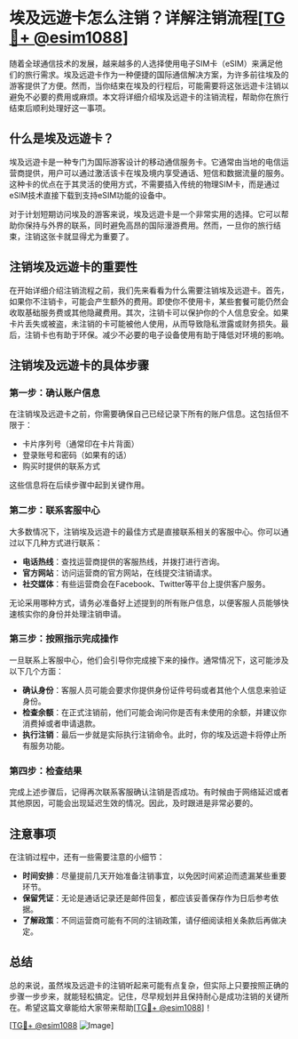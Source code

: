 # 埃及远遊卡怎么注销？详解注销流程[[TG💪+ @esim1088](https://t.me/s/esim1088)]

随着全球通信技术的发展，越来越多的人选择使用电子SIM卡（eSIM）来满足他们的旅行需求。埃及远遊卡作为一种便捷的国际通信解决方案，为许多前往埃及的游客提供了方便。然而，当你结束在埃及的行程后，可能需要将这张远遊卡注销以避免不必要的费用或麻烦。本文将详细介绍埃及远遊卡的注销流程，帮助你在旅行结束后顺利处理好这一事项。

## 什么是埃及远遊卡？

埃及远遊卡是一种专门为国际游客设计的移动通信服务卡。它通常由当地的电信运营商提供，用户可以通过激活该卡在埃及境内享受通话、短信和数据流量的服务。这种卡的优点在于其灵活的使用方式，不需要插入传统的物理SIM卡，而是通过eSIM技术直接下载到支持eSIM功能的设备中。

对于计划短期访问埃及的游客来说，埃及远遊卡是一个非常实用的选择。它可以帮助你保持与外界的联系，同时避免高昂的国际漫游费用。然而，一旦你的旅行结束，注销这张卡就显得尤为重要了。

## 注销埃及远遊卡的重要性

在开始详细介绍注销流程之前，我们先来看看为什么需要注销埃及远遊卡。首先，如果你不注销卡，可能会产生额外的费用。即使你不使用卡，某些套餐可能仍然会收取基础服务费或其他隐藏费用。其次，注销卡可以保护你的个人信息安全。如果卡片丢失或被盗，未注销的卡可能被他人使用，从而导致隐私泄露或财务损失。最后，注销卡也有助于环保。减少不必要的电子设备使用有助于降低对环境的影响。

## 注销埃及远遊卡的具体步骤

### 第一步：确认账户信息

在注销埃及远遊卡之前，你需要确保自己已经记录下所有的账户信息。这包括但不限于：

- 卡片序列号（通常印在卡片背面）
- 登录账号和密码（如果有的话）
- 购买时提供的联系方式

这些信息将在后续步骤中起到关键作用。

### 第二步：联系客服中心

大多数情况下，注销埃及远遊卡的最佳方式是直接联系相关的客服中心。你可以通过以下几种方式进行联系：

- **电话热线**：查找运营商提供的客服热线，并拨打进行咨询。
- **官方网站**：访问运营商的官方网站，在线提交注销请求。
- **社交媒体**：有些运营商会在Facebook、Twitter等平台上提供客户服务。

无论采用哪种方式，请务必准备好上述提到的所有账户信息，以便客服人员能够快速核实你的身份并处理注销申请。

### 第三步：按照指示完成操作

一旦联系上客服中心，他们会引导你完成接下来的操作。通常情况下，这可能涉及以下几个方面：

- **确认身份**：客服人员可能会要求你提供身份证件号码或者其他个人信息来验证身份。
- **检查余额**：在正式注销前，他们可能会询问你是否有未使用的余额，并建议你消费掉或者申请退款。
- **执行注销**：最后一步就是实际执行注销命令。此时，你的埃及远遊卡将停止所有服务功能。

### 第四步：检查结果

完成上述步骤后，记得再次联系客服确认注销是否成功。有时候由于网络延迟或者其他原因，可能会出现延迟生效的情况。因此，及时跟进是非常必要的。

## 注意事项

在注销过程中，还有一些需要注意的小细节：

- **时间安排**：尽量提前几天开始准备注销事宜，以免因时间紧迫而遗漏某些重要环节。
- **保留凭证**：无论是通话记录还是邮件回复，都应该妥善保存作为日后参考依据。
- **了解政策**：不同运营商可能有不同的注销政策，请仔细阅读相关条款后再做决定。

## 总结

总的来说，虽然埃及远遊卡的注销听起来可能有点复杂，但实际上只要按照正确的步骤一步步来，就能轻松搞定。记住，尽早规划并且保持耐心是成功注销的关键所在。希望这篇文章能给大家带来帮助[[TG💪+ @esim1088](https://t.me/s/esim1088)]！

[[TG💪+ @esim1088](https://t.me/s/esim1088) ![Image](https://i.postimg.cc/4NQfJmqS/Snipaste-2025-05-13-00-14-12.png)]